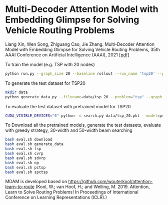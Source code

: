 # Multi-Decoder Attention Model with Embedding Glimpse for Solving Vehicle Routing Problems
Liang Xin, Wen Song, Zhiguang Cao, Jie Zhang.  Multi-Decoder Attention Model with Embedding Glimpse for Solving Vehicle Routing Problems, 35th AAAI Conference on Artificial Intelligence (AAAI), 2021 [[pdf]](https://arxiv.org/pdf/2012.10638.pdf)

To train the model (e.g. TSP with 20 nodes)
```bash
python run.py --graph_size 20 --baseline rollout --run_name 'tsp20' --problem="tsp" --batch_size=512 --epoch_size=1280000 --kl_loss=0.01 --n_EG=2 --n_paths=5 --val_size=10000
```

To generate the test dataset for TSP20
```bash
mkdir data
python generate_data.py --filename=data/tsp_20 --problem="tsp" --graph_sizes=20 --dataset_size=100000
```

To evaluate the test dataset with pretrained model for TSP20
```bash
CUDA_VISIBLE_DEVICES="0" python -u search.py data/tsp_20.pkl --model=pretrained/tsp_20/epoch-99.pt --beam_size=1 --eval_batch_size=1024
```

To Download all the pretrained models, generate the test datasets, evaluate with greedy strategy, 30-width and 50-width beam searching
```bash
bash eval.sh download
bash eval.sh generate_data
bash eval.sh tsp
bash eval.sh cvrp
bash eval.sh sdvrp
bash eval.sh op
bash eval.sh pctsp
bash eval.sh spctsp
```


MDAM is developed based on https://github.com/wouterkool/attention-learn-to-route (Kool, W.; van Hoof, H.; and Welling, M. 2019. Attention,
Learn to Solve Routing Problems! In Proceedings of International Conference on Learning Representations (ICLR).)
